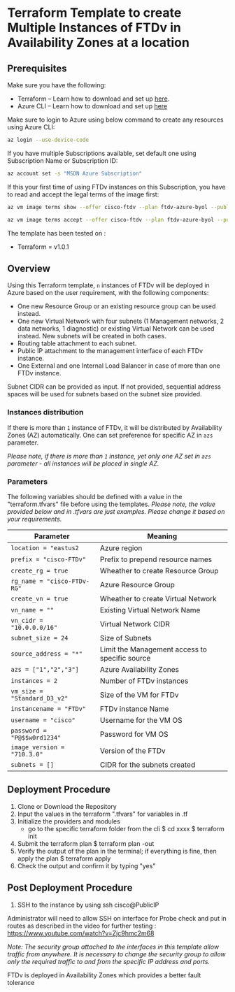# Terraform Template to create Multiple Instances of FTDv in Availability Zones at a location

## Prerequisites

Make sure you have the following:

- Terraform – Learn how to download and set up [here](https://learn.hashicorp.com/terraform/getting-started/install.html).
- Azure CLI – Learn how to download and set up [here](https://docs.microsoft.com/en-us/cli/azure/install-azure-cli)

Make sure to login to Azure using below command to create any resources using Azure CLI:

```bash
az login --use-device-code
```

If you have multiple Subscriptions available, set default one using Subscription Name or Subscription ID:

```bash
az account set -s "MSDN Azure Subscription"
```

If this your first time of using FTDv instances on this Subscription, you have to read and accept the legal terms of the image first:
```bash
az vm image terms show --offer cisco-ftdv --plan ftdv-azure-byol --publisher cisco --query '{LicenseText:licenseTextLink, MarketplaceTerms:marketplaceTermsLink}'

az vm image terms accept --offer cisco-ftdv --plan ftdv-azure-byol --publisher cisco
```

The template has been tested on :
- Terraform = v1.0.1

## Overview

Using this Terraform template, `n` instances of FTDv will be deployed in Azure based on the user requirement, with the following components:

- One new Resource Group or an existing resource group can be used instead.
- One new Virtual Network with four subnets (1 Management networks, 2 data networks, 1 diagnostic) or existing Virtual Network can be used instead. New subnets will be created in both cases.
- Routing table attachment to each subnet.
- Public IP attachment to the management interface of each FTDv instance.
- One External and one Internal Load Balancer in case of more than one FTDv instance.

Subnet CIDR can be provided as input. If not provided, sequential address spaces will be used for subnets based on the subnet size provided.

### Instances distribution

If there is more than `1` instance of FTDv, it will be distributed by Availability Zones (AZ) automatically. One can set preference for specific AZ in `azs` parameter.

*Please note, if there is more than `1` instance, yet only one AZ set in `azs` parameter - all instances will be placed in single AZ.*

### Parameters

The following variables should be defined with a value in the "terraform.tfvars" file before using the templates. 
*Please note, the value provided below and in .tfvars are just examples. Please change it based on your requirements.*

| Parameter | Meaning |
| --- | --- |
| `location = "eastus2` | Azure region |
| `prefix = "cisco-FTDv"` | Prefix to prepend resource names |
| `create_rg = true` | Wheather to create Resource Group |
| `rg_name = "cisco-FTDv-RG"` | Azure Resource Group |
| `create_vn = true` | Wheather to create Virtual Network |
| `vn_name = ""` | Existing Virtual Network Name |
| `vn_cidr = "10.0.0.0/16"` | Virtual Network CIDR |
| `subnet_size = 24` | Size of Subnets |
| `source_address = "*"` | Limit the Management access to specific source |
| `azs = ["1","2","3"]` | Azure Availability Zones |
| `instances = 2` | Number of FTDv instances |
| `vm_size = "Standard_D3_v2"` | Size of the VM for FTDv |
| `instancename = "FTDv"` | FTDv instance Name |
| `username = "cisco"` | Username for the VM OS |
| `password = "P@$$w0rd1234"` | Password for VM OS |
| `image_version = "710.3.0"` | Version of the FTDv |
| `subnets = []` | CIDR for the subnets created |

## Deployment Procedure

1) Clone or Download the Repository 
2) Input the values in the terraform ".tfvars" for variables in .tf 
3) Initialize the providers and modules
     - go to the specific terraform folder from the cli 
        $ cd xxxx
        $ terraform init 
4) Submit the terraform plan 
    $ terraform plan -out <filename>
5) Verify the output of the plan in the terminal; if everything is fine, then apply the plan 
    $ terraform apply <out filename generated earlier>
6) Check the output and confirm it by typing "yes"

## Post Deployment Procedure

1) SSH to the instance by using ssh cisco@PublicIP

Administrator will need to allow SSH on interface for Probe check and put in routes as described in the video for further testing : https://www.youtube.com/watch?v=Zjc9hmc2m68

*Note: The security group attached to the interfaces in this template allow traffic from anywhere. It is necessary to change the security group to allow only the required traffic to and from the specific IP address and ports.*

FTDv is deployed in Availability Zones which provides a better fault tolerance